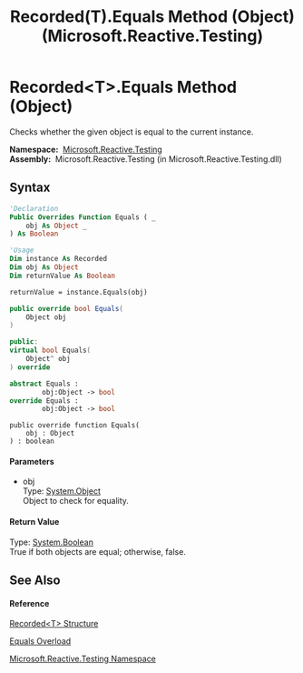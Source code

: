 ﻿---
title: Recorded(T).Equals Method (Object) (Microsoft.Reactive.Testing)
TOCTitle: Equals Method (Object)
ms:assetid: M:Microsoft.Reactive.Testing.Recorded`1.Equals(System.Object)
ms:mtpsurl: https://msdn.microsoft.com/en-us/library/Hh229410(v=VS.103)
ms:contentKeyID: 36068827
ms.date: 06/28/2011
mtps_version: v=VS.103
dev_langs:
- vb
- csharp
- c++
- fsharp
- jscript
---

# Recorded\<T\>.Equals Method (Object)

Checks whether the given object is equal to the current instance.

**Namespace:**  [Microsoft.Reactive.Testing](hh212009\(v=vs.103\).md)  
**Assembly:**  Microsoft.Reactive.Testing (in Microsoft.Reactive.Testing.dll)

## Syntax

``` vb
'Declaration
Public Overrides Function Equals ( _
    obj As Object _
) As Boolean
```

``` vb
'Usage
Dim instance As Recorded
Dim obj As Object
Dim returnValue As Boolean

returnValue = instance.Equals(obj)
```

``` csharp
public override bool Equals(
    Object obj
)
```

``` c++
public:
virtual bool Equals(
    Object^ obj
) override
```

``` fsharp
abstract Equals : 
        obj:Object -> bool 
override Equals : 
        obj:Object -> bool 
```

``` jscript
public override function Equals(
    obj : Object
) : boolean
```

#### Parameters

  - obj  
    Type: [System.Object](https://msdn.microsoft.com/en-us/library/e5kfa45b)  
    Object to check for equality.  

#### Return Value

Type: [System.Boolean](https://msdn.microsoft.com/en-us/library/a28wyd50)  
True if both objects are equal; otherwise, false.  

## See Also

#### Reference

[Recorded\<T\> Structure](hh229664\(v=vs.103\).md)

[Equals Overload](hh211966\(v=vs.103\).md)

[Microsoft.Reactive.Testing Namespace](hh212009\(v=vs.103\).md)

